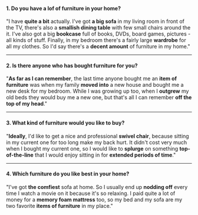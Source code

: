 #### 1. Do you have a lof of furniture in your home?
"I have **quite a bit** actually. I've got **a big sofa** in my living room in front of the TV, there's also a **smallish dining table** with few small chairs around the it. I've also got a big **bookcase** full of books, DVDs, board games, pictures - all kinds of stuff. Finally, in my bedroom there's a fairly large **wardrobe** for all my clothes. So I'd say there's a **decent amount** of furniture in my home."

---
#### 2. Is there anyone who has bought furniture for you?
"**As far as I can remember**, the last time anyone bought me an **item of furniture** was when my family **moved into** a new house and bought me a new desk for my bedroom. While I was growing up too, when I **outgrew** my old beds they would buy me a new one, but that's all I can remember **off the top of my head**."

---
#### 3. What kind of furniture would you like to buy?
"**Ideally**, I'd like to get a nice and professional **swivel chair**, because sitting in my current one for too long make my back hurt. It didn't cost very much when I bought my current one, so I would like to **splurge** on something **top-of-the-line** that I would enjoy sitting in for **extended periods of time**."

---
#### 4. Which furniture do you like best in your home?
"I've got **the comfiest** sofa at home. So I usually end up **nodding off** every time I watch a movie on it because it's so relaxing. I paid quite a lot of money for a **memory foam mattress** too, so my bed and my sofa are my two favorite **items of furniture** in my place."
